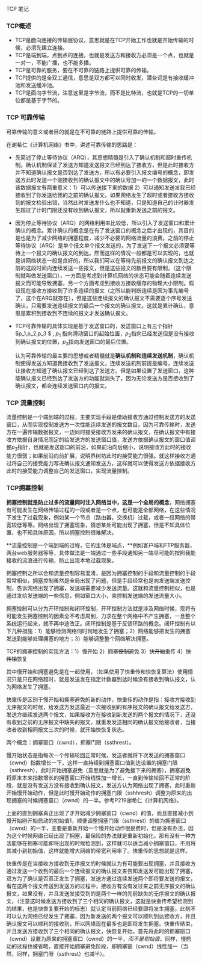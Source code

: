  TCP 笔记

### TCP概述

- TCP是面向连接的传输层协议，意思就是在TCP开始工作也就是开始传输的时候，必须先建立连接。
- TCP是端到端，点到点的连接。也就是发送方和接收方必须是一个点，也就是一对一，不能广播，也不能多播。
- TCP是可靠的服务，要在不可靠的链路上提供可靠的传输。
- TCP提供的是全双工通信，意思是双方都可以同时收发，潜台词是有接收缓冲池和发送缓冲池。
- TCP是面向字节流，注意这里是字节流，而不是比特流，也就是TCP的一切单位都是基于字节的。

### TCP 可靠传输

可靠传输的意义或者目的就是在不可靠的链路上提供可靠的传输。

在谢希仁《计算机网络》书中，讲述可靠传输的思路是：

- 先简述了停止等待协议（ARQ），其思想精髓是引入了确认机制和超时重传机制。确认机制保证了发送方知道发送报文已经到达了接收方，但是此时接收方并不知道确认报文是否到达了发送方，所以有必要引入报文编号的概念，即发送方此时发送一个刚接收到的确认报文中的确认号加一的一个数据报文，此时该数据报文有两重意义：1）可以传送接下来的数据 2）可以通知发送发我已经接收到了你发送给我的之前的确认报文。如果网络发生了超时或者接收方接收到的报文检验出错，当然此时发送发什么也不知道，只是知道自己的计时器发生超过了计时门限还没有收到确认报文，所以就重新发送之前的报文。

- 因为停止等待协议（ARQ）的网络利用率比较低，所以引入了发送窗口和累计确认的概念。累计确认的概念是在有了发送窗口的概念之后才出现的，其目的是也是为了减少网络的拥塞程度，减少不必要的网络流量的浪费。之前的停止等待协议（ARQ）是单个报文单个报文发送的，为了发送下一个报文必须要等待上一个报文的确认报文的到达。然而这样的情况一般都是可以实现的，也就是讲网络状态一般是良好的，所以我们可以在等待先前报文的确认报文到达之前的这段时间内连续发送一些报文，但是这些报文的数目要有限制，（这个限制就叫做发送窗口），一方面是考虑到计算机网络的状态可能会随着连续发送报文而可能导致拥塞，另一个方面考虑到接收方接收缓存的物理大小限制。假设现在接收方接收到了许多连续的报文（之所以能判断连续是因为事先编号了，这个在ARQ就存在），但是这些连续报文的确认报文不需要逐个序号发送确认，只需要发送连续报文的最后一个报文的确认报文。这就是累计确认，意思是累积到接收到不连续的报文才发送确认报文。

- TCP可靠传输的具体实现是基于发送窗口的，发送窗口上有三个指针$p_1,p_2,p_3 $ , $p_1$ 指向滑动窗口的起始位置，$p_2$指向已经发送但是没有接收到确认报文的位置，$p_3$指向发送窗口的最后位置。

  认为可靠传输的最主要的思想或者精髓就是**确认机制和连续发送机制**，确认机制使得发送方知道我接收到了发送报文，连续发送机制前提是编号，连续发送让接收方知道了确认报文已经到达了发送方。但是如果设置了发送窗口，这种能确认报文已经到达了发送方的功能就消失了，因为无论发送方是否接收到了确认报文，都会连续发送窗口内的报文。



### TCP 流量控制

流量控制是一个端到端的过程，主要实现手段是借助接收方通过控制发送方的发送窗口，从而实现控制发送方一次性能连续发送的报文数目。因为可靠传输时，发送方在一遍传输数据报文，一边同时接受接收方发来的确认报文，在确认报文中有接收方依据自身情况而定的给发送方的发送窗口值，发送方依据确认报文的窗口值调整$p_3$指针，也就是发送窗口的前沿，如果前沿向后缩小，说明接收方此时的接收能力很弱；如果前沿向前扩展，说明界树坊此时的接受能力很强。就这样接收方通过将自己的接受能力写进确认报文通知发送方，这样就可以使得发送方依据接收方此时的接受能力调整自己的发送窗口，实现流量控制。

### TCP拥塞控制

**拥塞控制就是防止过多的流量同时注入网络当中，这是一个全局的概念**，网络拥塞有可能发生在网络传输过程的一段或者是一个点，也可能是全部网络，在这些情况下发生了过载现象，例如某一个节点（路由器，交换机）过载，或者一段网络的带宽较低等等。网络出现了拥塞现象，猜想某处可能出现了拥塞，但是不知具体位置，也不知具体原因，所以拥塞控制很难解决。

**流量控制是一个端到端的过程，它的主体是端点，**例如客户端和FTP服务器，两台web服务器等等，具体做法是一端通过一些手段通知另一端尽可能的按照我能接收的流浪进行传输，防止出现本地过载现象。

拥塞控制之所以会和流量控制容易混淆，是因为拥塞控制的手段和流量控制的手段常常相似，拥塞控制虽然是全局出现了问题，但是手段经常也是向发送端发送控制，告诉网络出现了拥塞，发送端需要减少发送流量。这就和流量控制相似，也是通过发给发送端的一些信息，例如窗口大小，来控制发送端的发送流量大小。

拥塞控制可以分为开环控制和闭环控制，开环控制方法就是涉及网络时候，现将有可能发生拥塞控制的因素全不考虑周到，力求在整个网络中不产生拥塞，一旦整个系统运行起来，就不再中途改正。闭环控制是基于反馈环路的概念。闭环控制有以下几种措施：1）能够检测网络何时何地发生了拥塞；2）网络能够把发生的拥塞发送到能够处理拥塞的地方；3）能够调整整个网络解决拥塞。

TCP的拥塞控制的实现方法：1）慢开始  2）拥塞~~控制~~避免 3）快~~开始~~重传 4）快~~传输~~恢复

其中慢开始和拥塞避免是在一起使用，（如果使用了快重传和快恢复算法）使用情况只是只在网络超时，就是发送发在指定计数器到达时候没有接收到确认报文，认为网络发生了拥塞。

快重传是区别于慢开始和拥塞避免的新的动作，快重传的动作是指：接收方接收到无序报文的时候，给发送方发送最近一次接收到的有序报文的确认报文给发送方，发送方继续发送两个报文，如果接收方在接收到新发送的两个报文的情况下，还没有收到之前的无序报文中缺失的报文，就重发发送相同的确认报文给接收者，当接收者收到相同报文三次的时候，就开始快恢复状态。	

两个概念：拥塞窗口（cwnd），拥塞门限（ssthrest）。

慢开始状态是指每次一个传输轮回正常时候，发送者就将下次发送的拥塞窗口（cwnd）指数增长一下，这样一直持续到拥塞窗口值到达设置的拥塞门限（ssthresh），此时开始拥塞避免（意思就是为了避免接下来的拥塞），拥塞避免将原来本来指数增长的拥塞窗口开始线性加一增长，一直到传输轮回不正常的阶段，就是没有发送方没有接收到确认报文，发送方认为网络出现了拥塞，此时重新开始慢开始动作，但是此时慢开始动作的拥塞门限（sshhresh）调整为原来的出现拥塞的时候拥塞窗口（cwnd）的一半。参考P219谢希仁《计算机网络》。

上面的直到拥塞真正出现了才开始减少拥塞窗口（cwnd）的值，而且直接减小到慢开始刚开始启动的初始值1，顺便调整拥塞门限（ssthrest）的值为拥塞窗口（cwnd）的一半，主要是重新开始一个慢开始动作很是费时，但是没有办法，因为这个时候网络已经出现了拥塞，最保险的办法就是重新初始化。那有没有一种方法能够在拥塞可能即将出现的时候检测到，这样就可以适当减小拥塞窗口，不用将其减小到初始值，这样就能增大网络的带宽利用率了。快重传的思想就是这样。

快重传是在当接收方接收到无序报文的时候就认为有可能要出现拥塞，并且接收方通过发送一个收到的最后一个连续报文的确认报文来告知发送发可能出现了拥塞，双方为了确认是否真正发生了拥塞，发送方通过连续发送两个即将要发送的报文，看在这两个报文传送到发送方的过程中，接收方有没有发过来之前无序报文的确认报文，如果没有，并且发送发接受到的是两个一样的先前缺失的无序报文的确认报文，（注意这时候发送方接收到了三个相同的确认报文，这就是快重传希望检测到的结果，也是快恢复要开始的标志）就认定当前网络已经要即将发生拥塞，此刻不可以认为网络已经发生了拥塞，因为新发送的两个报文可以顺利到达接收方，并且确认报文可以顺利的接收到，所以网络现在最多也是即将发生拥塞。快重传结束，并且发送方接收到了三个相同的确认报文，快恢复开始。首先将此时的拥塞窗口（cwnd）设置为原来的拥塞窗口（cwnd）的一半，*而不是初始值*，同样，慢启动的过程也被省略，直接开始拥塞避免阶段，即拥塞窗（cwnd）线性加一（当然，同样，拥塞门限（ssthrest）也减半）。



